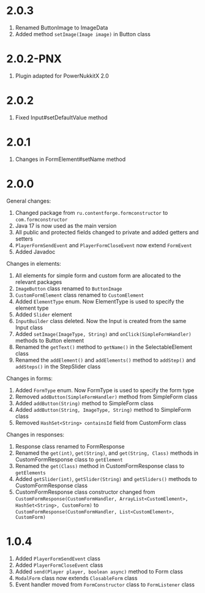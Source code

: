 # 2.0.3
1. Renamed ButtonImage to ImageData
2. Added method `setImage(Image image)` in Button class

# 2.0.2-PNX
1. Plugin adapted for PowerNukkitX 2.0

# 2.0.2
1. Fixed Input#setDefaultValue method

# 2.0.1
1. Changes in FormElement#setName method

# 2.0.0

General changes:
1. Changed package from `ru.contentforge.formconstructor` to `com.formconstructor`
2. Java 17 is now used as the main version
3. All public and protected fields changed to private and added getters and setters
4. `PlayerFormSendEvent` and `PlayerFormCloseEvent` now extend `FormEvent`
5. Added Javadoc

Changes in elements:
1. All elements for simple form and custom form are allocated to the relevant packages
2. `ImageButton` class renamed to `ButtonImage`
3. `CustomFormElement` class renamed to `CustomElement`
4. Added `ElementType` enum. Now ElementType is used to specify the element type
5. Added `Slider` element
6. `InputBuilder` class deleted. Now the Input is created from the same Input class
7. Added `setImage(ImageType, String)` and `onClick(SimpleFormHandler)` methods to Button element
8. Renamed the `getText()` method to `getName()` in the SelectableElement class
9. Renamed the `addElement()` and `addElements()` method to `addStep()` and `addSteps()` in the StepSlider class

Changes in forms:
1. Added `FormType` enum. Now FormType is used to specify the form type
2. Removed `addButton(SimpleFormHandler)` method from SimpleForm class
3. Added `addButton(String)` method to SimpleForm class
4. Added `addButton(String, ImageType, String)` method to SimpleForm class
5. Removed `HashSet<String> containsId` field from CustomForm class

Changes in responses:
1. Response class renamed to FormResponse
2. Renamed the `get(int)`, `get(String)`, and `get(String, Class)` methods in CustomFormResponse class to `getElement`
3. Renamed the `get(Class)` method in CustomFormResponse class to `getElements`
4. Added `getSlider(int)`, `getSlider(String)` and `getSliders()` methods to CustomFormResponse class
5. CustomFormResponse class constructor changed from `CustomFormResponse(CustomFormHandler, ArrayList<CustomElement>, HashSet<String>, CustomForm)` to `CustomFormResponse(CustomFormHandler, List<CustomElement>, CustomForm)`

# 1.0.4
1. Added `PlayerFormSendEvent` class
2. Added `PlayerFormCloseEvent` class
3. Added `send(Player player, boolean async)` method to Form class
4. `ModalForm` class now extends `ClosableForm` class
5. Event handler moved from `FormConstructor` class to `FormListener` class
